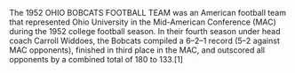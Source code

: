 The 1952 OHIO BOBCATS FOOTBALL TEAM was an American football team that represented Ohio University in the Mid-American Conference (MAC) during the 1952 college football season. In their fourth season under head coach Carroll Widdoes, the Bobcats compiled a 6–2–1 record (5–2 against MAC opponents), finished in third place in the MAC, and outscored all opponents by a combined total of 180 to 133.[1]
